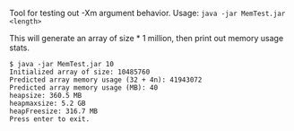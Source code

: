 Tool for testing out -Xm argument behavior.
Usage: `java -jar MemTest.jar <length>`

This will generate an array of size <length> * 1 million, then print out memory usage stats.

```
$ java -jar MemTest.jar 10
Initialized array of size: 10485760
Predicted array memory usage (32 + 4n): 41943072
Predicted array memory usage (MB): 40
heapsize: 360.5 MB
heapmaxsize: 5.2 GB
heapFreesize: 316.7 MB
Press enter to exit.
```
